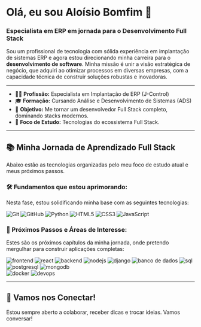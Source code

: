 # Olá, eu sou Aloísio Bomfim 👋

### Especialista em ERP em jornada para o Desenvolvimento Full Stack

Sou um profissional de tecnologia com sólida experiência em implantação de sistemas ERP e agora estou direcionando minha carreira para o **desenvolvimento de software**. Minha missão é unir a visão estratégica de negócio, que adquiri ao otimizar processos em diversas empresas, com a capacidade técnica de construir soluções robustas e inovadoras.

---

- 👨‍💻 **Profissão:** Especialista em Implantação de ERP (J-Control)
- 🎓 **Formação:** Cursando Análise e Desenvolvimento de Sistemas (ADS)
- 🚀 **Objetivo:** Me tornar um desenvolvedor Full Stack completo, dominando stacks modernos.
- 🌱 **Foco de Estudo:** Tecnologias do ecossistema Full Stack.

---

## 📚 Minha Jornada de Aprendizado Full Stack

Abaixo estão as tecnologias organizadas pelo meu foco de estudo atual e meus próximos passos.

### 🛠️ Fundamentos que estou aprimorando:
Nesta fase, estou solidificando minha base com as seguintes tecnologias:

![Git](https://img.shields.io/badge/Git-F05032?style=for-the-badge&logo=git&logoColor=white)
![GitHub](https://img.shields.io/badge/GitHub-181717?style=for-the-badge&logo=github&logoColor=white)
![Python](https://img.shields.io/badge/python-3670A0?style=for-the-badge&logo=python&logoColor=ffdd54)
![HTML5](https://img.shields.io/badge/HTML5-E34F26.svg?style=for-the-badge&logo=HTML5&logoColor=white)
![CSS3](https://img.shields.io/badge/css3-%231572B6.svg?style=for-the-badge&logo=css3&logoColor=white)
![JavaScript](https://img.shields.io/badge/JavaScript-F7DF1E?style=for-the-badge&logo=javascript&logoColor=black)


### 🚀 Próximos Passos e Áreas de Interesse:
Estes são os próximos capítulos da minha jornada, onde pretendo mergulhar para construir aplicações completas:

![frontend](https://img.shields.io/badge/Front--End-61DAFB?style=for-the-badge&logo=react&logoColor=black)
![react](https://img.shields.io/badge/React-20232A?style=for-the-badge&logo=react&logoColor=61DAFB)
![backend](https://img.shields.io/badge/Back--End-339933?style=for-the-badge&logo=node.js&logoColor=white)
![nodejs](https://img.shields.io/badge/Node.js-339933?style=for-the-badge&logo=node.js&logoColor=white)
![django](https://img.shields.io/badge/Django-092E20?style=for-the-badge&logo=django&logoColor=white)
![banco de dados](https://img.shields.io/badge/Banco%20de%20Dados-4479A1?style=for-the-badge&logo=database&logoColor=white)
![sql](https://img.shields.io/badge/SQL-003B57?style=for-the-badge&logo=sql&logoColor=white)
![postgresql](https://img.shields.io/badge/PostgreSQL-316192?style=for-the-badge&logo=postgresql&logoColor=white)
![mongodb](https://img.shields.io/badge/MongoDB-47A248?style=for-the-badge&logo=mongodb&logoColor=white)  
![docker](https://img.shields.io/badge/Docker-2496ED?style=for-the-badge&logo=docker&logoColor=white)
![devops](https://img.shields.io/badge/DevOps-007ACC?style=for-the-badge&logo=devops&logoColor=white)

---

## 🤝 Vamos nos Conectar!

Estou sempre aberto a colaborar, receber dicas e trocar ideias. Vamos conversar!

